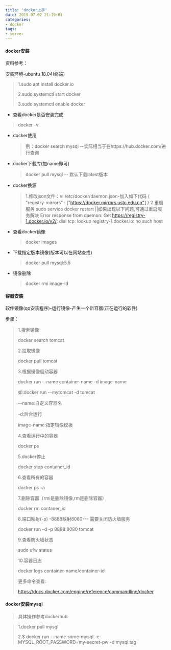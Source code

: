 ```yaml
---
title: 'docker上手'
date: 2019-07-02 21:19:01
categories: 
- docker
tags:
- server
---
```

#### docker安装
 
资料参考：

[ Docker 入门教程]: http://www.ruanyifeng.com/blog/2018/02/docker-tutorial.html

安装环境-ubuntu 18.04(终端)

> 1.sudo apt install docker.io
>
> 2.sudo systemctl start docker
>
> 3.sudo systemctl enable docker

<!-- more -->

- 查看docker是否安装完成

> docker -v

- docker使用

  > 例：docker search mysql --实际相当于在https://hub.docker.com/进行查询

- docker下载库(加name即可)

  > docker pull mysql -- 默认下载latest版本

- docker换源

  > 1.修改json文件：vi /etc/docker/daemon.json-加入如下代码
  > {
  >    "registry-mirrors" : ["https://docker.mirrors.ustc.edu.cn"]
  > }
  > 2.重启服务
  > sudo service docker restart
  > ||如果出现以下问题,可通过重启服务解决
  > Error response from daemon: Get https://registry-1.docker.io/v2/: dial tcp: lookup registry-1.docker.io: no such host

- 查看docker镜像

  > docker images

- 下载指定版本镜像(版本可以在网站查找)

  > docker pull mysql:5.5

- 镜像删除

  > docker rmi image-id

#### 容器安装

软件镜像(qq安装程序)-运行镜像-产生一个新容器(正在运行的软件)

步骤：

>1.搜索镜像
>
>docker search tomcat
>
>2.拉取镜像
>
>docker pull tomcat
>
>3.根据镜像启动容器
>
>docker run --name container-name -d image-name
>
>如:docker run --mytomcat -d tomcat
>
>--name:自定义容器名
>
>-d:后台运行
>
>image-name:指定镜像模板
>
>4.查看运行中的容器
>
>docker ps
>
>5.docker停止
>
>docker stop container_id
>
>6.查看所有的容器
>
>docker ps -a
>
>7.删除容器（rmi是删除镜像,rm是删除容器）
>
>docker rm contaner_id
>
>8.端口映射(-p) -8888映射8080--- 需要关闭防火墙服务
>
>docker run -d -p 8888:8080 tomcat
>
>9.查看防火墙状态
>
>sudo ufw status
>
>10.容器日志
>
>docker logs container-name/container-id
>
>更多命令查看:
>
>https://docs.docker.com/engine/reference/commandline/docker

#### docker安装mysql
> 具体操作参考dockerhub

> 1.docker pull mysql
>
> 2.$ docker run --name some-mysql -e MYSQL_ROOT_PASSWORD=my-secret-pw -d mysql:tag
